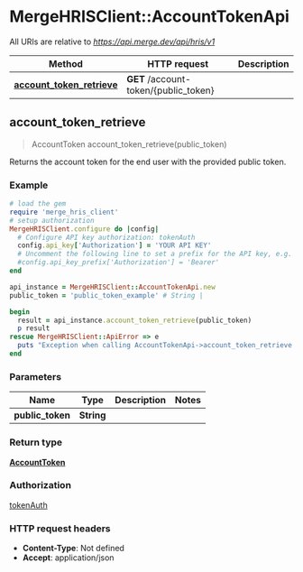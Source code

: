 # MergeHRISClient::AccountTokenApi

All URIs are relative to *https://api.merge.dev/api/hris/v1*

Method | HTTP request | Description
------------- | ------------- | -------------
[**account_token_retrieve**](AccountTokenApi.md#account_token_retrieve) | **GET** /account-token/{public_token} | 



## account_token_retrieve

> AccountToken account_token_retrieve(public_token)



Returns the account token for the end user with the provided public token.

### Example

```ruby
# load the gem
require 'merge_hris_client'
# setup authorization
MergeHRISClient.configure do |config|
  # Configure API key authorization: tokenAuth
  config.api_key['Authorization'] = 'YOUR API KEY'
  # Uncomment the following line to set a prefix for the API key, e.g. 'Bearer' (defaults to nil)
  #config.api_key_prefix['Authorization'] = 'Bearer'
end

api_instance = MergeHRISClient::AccountTokenApi.new
public_token = 'public_token_example' # String | 

begin
  result = api_instance.account_token_retrieve(public_token)
  p result
rescue MergeHRISClient::ApiError => e
  puts "Exception when calling AccountTokenApi->account_token_retrieve: #{e}"
end
```

### Parameters


Name | Type | Description  | Notes
------------- | ------------- | ------------- | -------------
 **public_token** | **String**|  | 

### Return type

[**AccountToken**](AccountToken.md)

### Authorization

[tokenAuth](../README.md#tokenAuth)

### HTTP request headers

- **Content-Type**: Not defined
- **Accept**: application/json


